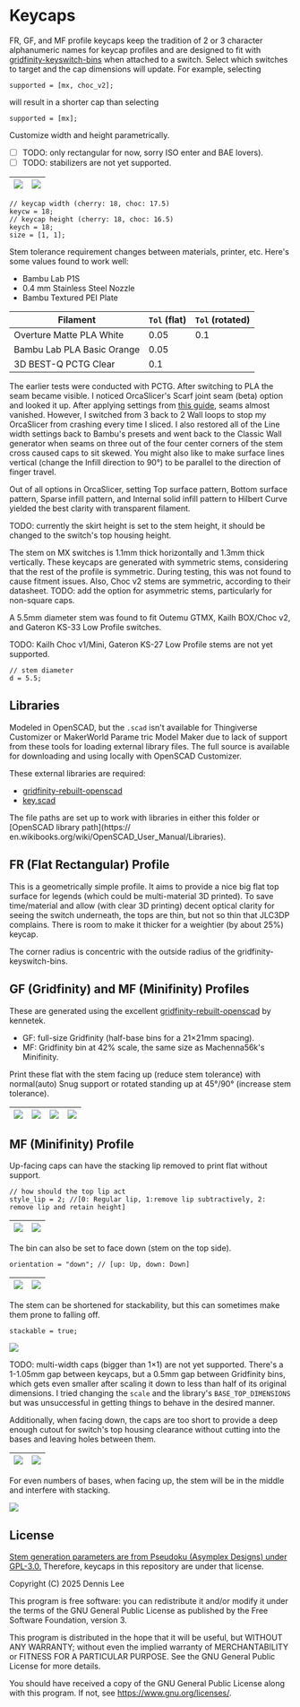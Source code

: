 # Keycaps

FR, GF, and MF profile keycaps keep the tradition of 2 or 3 character alphanumeric names for keycap profiles and are designed to fit with [gridfinity-keyswitch-bins](https://github.com/dennisleexyz/gridfinity-keyboard-parts) when attached to a switch. Select which switches to target and the cap dimensions will update. For example, selecting

```openscad
supported = [mx, choc_v2];
```

will result in a shorter cap than selecting

```openscad
supported = [mx];
```

Customize width and height parametrically.
- [ ] TODO: only rectangular for now, sorry ISO enter and BAE lovers).
- [ ] TODO: stabilizers are not yet supported.

| ![](docs/images/fr-2u.png) | ![](docs/images/fr-2u-flip.png) |
|----------------------------|---------------------------------|

```openscad
// keycap width (cherry: 18, choc: 17.5)
keycw = 18;
// keycap height (cherry: 18, choc: 16.5)
keych = 18;
size = [1, 1];
```

Stem tolerance requirement changes between materials, printer, etc. Here's some values found to work well:

- Bambu Lab P1S
- 0.4 mm Stainless Steel Nozzle
- Bambu Textured PEI Plate

| Filament                   | `Tol` (flat) | `Tol` (rotated) |
|----------------------------|--------------|-----------------|
| Overture Matte PLA White   | 0.05         | 0.1             |
| Bambu Lab PLA Basic Orange | 0.05         |                 |
| 3D BEST-Q PCTG Clear       | 0.1          |                 |
 
The earlier tests were conducted with PCTG. After switching to PLA the seam became visible. I noticed OrcaSlicer's Scarf joint seam (beta) option and looked it up. After applying settings from [this guide](https://www.printables.com/model/783313-better-seams-an-orca-slicer-guide-to-using-scarf-s), seams almost vanished. However, I switched from 3 back to 2 Wall loops to stop my OrcaSlicer from crashing every time I sliced. I also restored all of the Line width settings back to Bambu's presets and went back to the Classic Wall generator when seams on three out of the four center corners of the stem cross caused caps to sit skewed. You might also like to make surface lines vertical (change the Infill direction to 90°) to be parallel to the direction of finger travel.

Out of all options in OrcaSlicer, setting Top surface pattern, Bottom surface pattern, Sparse infill pattern, and Internal solid infill pattern to Hilbert Curve yielded the best clarity with transparent filament.

TODO: currently the skirt height is set to the stem height, it should be changed to the switch's top housing height.

The stem on MX switches is 1.1mm thick horizontally and 1.3mm thick vertically. These keycaps are generated with symmetric stems, considering that the rest of the profile is symmetric. During testing, this was not found to cause fitment issues. Also, Choc v2 stems are symmetric, according to their datasheet. TODO: add the option for asymmetric stems, particularly for non-square caps.

A 5.5mm diameter stem was found to fit Outemu GTMX, Kailh BOX/Choc v2, and Gateron KS-33 Low Profile switches.

TODO: Kailh Choc v1/Mini, Gateron KS-27 Low Profile stems are not yet supported.

```openscad
// stem diameter
d = 5.5;
```

## Libraries

Modeled in OpenSCAD, but the `.scad` isn't available for Thingiverse Customizer or MakerWorld Parame
tric Model Maker due to lack of support from these tools for loading external library files. The full source is available for downloading and using locally with OpenSCAD Customizer.

These external libraries are required:

- [gridfinity-rebuilt-openscad](https://github.com/kennetek/gridfinity-rebuilt-openscad/)
- [key.scad](https://github.com/dennisleexyz/key.scad)

The file paths are set up to work with libraries in either this folder or [OpenSCAD library path](https://
en.wikibooks.org/wiki/OpenSCAD_User_Manual/Libraries).

## FR (Flat Rectangular) Profile

This is a geometrically simple profile. It aims to provide a nice big flat top surface for legends (which could be multi-material 3D printed). To save time/material and allow (with clear 3D printing) decent optical clarity for seeing the switch underneath, the tops are thin, but not so thin that JLC3DP complains. There is room to make it thicker for a weightier (by about 25%) keycap.

The corner radius is concentric with the outside radius of the gridfinity-keyswitch-bins.

## GF (Gridfinity) and MF (Minifinity) Profiles
 
These are generated using the excellent [gridfinity-rebuilt-openscad](https://github.com/kennetek/gridfinity-rebuilt-openscad/) by kennetek.

- GF: full-size Gridfinity (half-base bins for a 21×21mm spacing).
- MF: Gridfinity bin at 42% scale, the same size as Machenna56k's Minifinity.

Print these flat with the stem facing up (reduce stem tolerance) with normal(auto) Snug support or rotated standing up at 45°/90° (increase stem tolerance).

| ![](docs/images/gf-45.png) | ![](docs/images/gf-90.png) | ![](docs/images/mf-45.png) | ![](docs/images/mf-90.png) |
|----------------------------|----------------------------|----------------------------|----------------------------|

## MF (Minifinity) Profile

Up-facing caps can have the stacking lip removed to print flat without support.

```openscad
// how should the top lip act
style_lip = 2; //[0: Regular lip, 1:remove lip subtractively, 2: remove lip and retain height]
```

| ![](docs/images/mf-nolip.png) | ![](docs/images/mf-nolip-180.png) |
|-------------------------------|-----------------------------------|


The bin can also be set to face down (stem on the top side).

```openscad
orientation = "down"; // [up: Up, down: Down]
```

| ![](docs/images/mf-down.png) | ![](docs/images/mf-down-bad.png) |
|------------------------------|----------------------------------|

The stem can be shortened for stackability, but this can sometimes make them prone to falling off.

```openscad
stackable = true;
```

![](docs/images/mf-down-stackable-180.png)

TODO: multi-width caps (bigger than 1×1) are not yet supported. There's a 1-1.05mm gap between keycaps, but a 0.5mm gap between Gridfinity bins, which gets even smaller after scaling it down to less than half of its original dimensions. I tried changing the `scale` and the library's `BASE_TOP_DIMENSIONS` but was unsuccessful in getting things to behave in the desired manner.

Additionally, when facing down, the caps are too short to provide a deep enough cutout for switch's top housing clearance without cutting into the bases and leaving holes between them.

| ![](docs/images/mf-3x1-down.png) | ![](docs/images/mf-3x1-down-180.png) |
|----------------------------------|--------------------------------------|

For even numbers of bases, when facing up, the stem will be in the middle and interfere with stacking.

![](docs/images/mf-2x1-180.png)

## License

[Stem generation parameters are from Pseudoku (Asymplex Designs) under GPL-3.0.](https://github.com/pseudoku/PseudoMakeMeKeyCapProfiles) Therefore, keycaps in this repository are under that license.

Copyright (C) 2025 Dennis Lee

This program is free software: you can redistribute it and/or modify it under the terms of the GNU General Public License as published by the Free Software Foundation, version 3.

This program is distributed in the hope that it will be useful, but WITHOUT ANY WARRANTY; without even the implied warranty of MERCHANTABILITY or FITNESS FOR A PARTICULAR PURPOSE. See the GNU General Public License for more details.

You should have received a copy of the GNU General Public License along with this program. If not, see <https://www.gnu.org/licenses/>. 
